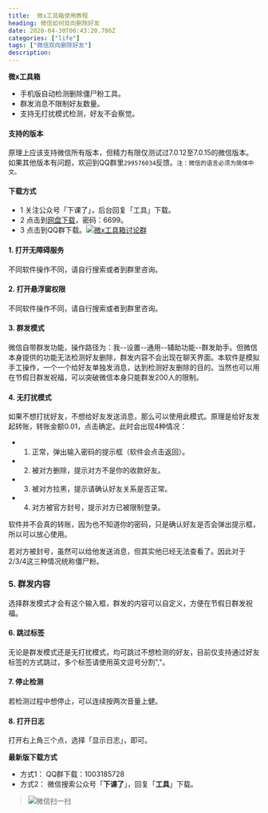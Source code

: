 ```yaml
---
title:  微x工具箱使用教程
heading: 微信如何双向删除好友
date: 2020-04-30T06:43:20.786Z
categories: ["life"]
tags: ["微信双向删除好友"]
description: 
---
```


**微x工具箱**
- 手机版自动检测删除僵尸粉工具。
- 群发消息不限制好友数量。
- 支持无打扰模式检测，好友不会察觉。

#### 支持的版本
原理上应该支持微信所有版本，但精力有限仅测试过7.0.12至7.0.15的微信版本。如果其他版本有问题，欢迎到QQ群里`299576034`反馈。`注：微信的语言必须为简体中文。`

#### 下载方式
- 1 关注公众号「下课了」，后台回复「工具」下载。
- 2 点击到[网盘下载](https://xiakele.lanzous.com/b0eppj2md)，密码：6699。
- 3 点击到QQ群下载。<a target="_blank" href="//shang.qq.com/wpa/qunwpa?idkey=0205580283f1d4211435b84db108766d9175a6c842da5d21dfba59ae5422461b"><img border="0" src="//pub.idqqimg.com/wpa/images/group.png" alt="微x工具箱讨论群" title="微x工具箱讨论群"></a>


#### 1. 打开无障碍服务
不同软件操作不同，请自行搜索或者到群里咨询。

#### 2. 打开悬浮窗权限
不同软件操作不同，请自行搜索或者到群里咨询。

#### 3. 群发模式
微信自带群发功能，操作路径为：我--设置--通用--辅助功能--群发助手。但微信本身提供的功能无法检测好友删除，群发内容不会出现在聊天界面。本软件是模拟手工操作，一个一个给好友单独发消息，达到检测好友删除的目的。当然也可以用在节假日群发祝福，可以突破微信本身只能群发200人的限制。

#### 4. 无打扰模式
如果不想打扰好友，不想给好友发送消息，那么可以使用此模式。原理是给好友发起转账，转账金额0.01，点击确定。此时会出现4种情况：
- 1. 正常，弹出输入密码的提示框（软件会点击返回）。
- 2. 被对方删除，提示对方不是你的收款好友。
- 3. 被对方拉黑，提示请确认好友关系是否正常。
- 4. 对方被官方封号，提示对方已被限制登录。

软件并不会真的转账，因为也不知道你的密码，只是确认好友是否会弹出提示框，所以可以放心使用。

若对方被封号，虽然可以给他发送消息，但其实他已经无法查看了。因此对于2/3/4这三种情况统称僵尸粉。

### 5. 群发内容
选择群发模式才会有这个输入框，群发的内容可以自定义，方便在节假日群发祝福。

#### 6. 跳过标签
无论是群发模式还是无打扰模式，均可跳过不想检测的好友，目前仅支持通过好友标签的方式跳过，多个标签请使用英文逗号分割","。

#### 7. 停止检测
若检测过程中想停止，可以连续按两次音量上健。

#### 8. 打开日志
打开右上角三个点，选择「显示日志」，即可。


**最新版下载方式**  
 - 方式1： QQ群下载：1003185728
 - 方式2： 微信搜索公众号「**下课了**」，回复「**工具**」下载。   
> ![微信扫一扫](https://gitee.com/smile365/blogimg/raw/master/sxy91/1582087774482.png)



